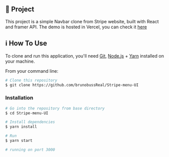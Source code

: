 ## 🚀 Project

This project is a simple Navbar clone from Stripe website, built with React and framer API.
The demo is hosted in Vercel, you can check it [here](https://stripe-menu-ui.vercel.app/)


## :information_source: How To Use

To clone and run this application, you'll need [Git](https://git-scm.com), [Node.js](https://nodejs.org/en/) + [Yarn](https://classic.yarnpkg.com/en/docs/install/#windows-stable) installed on your machine.

From your command line:

```bash
# Clone this repository
$ git clone https://github.com/brunobussReal/Stripe-menu-UI
```
### Installation

```bash
# Go into the repository from base directory
$ cd Stripe-menu-UI

# Install dependencies
$ yarn install

# Run
$ yarn start

# running on port 3000
```
